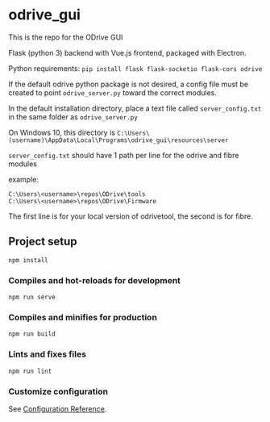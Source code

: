 # odrive_gui
This is the repo for the ODrive GUI

Flask (python 3) backend with Vue.js frontend, packaged with Electron.

Python requirements: `pip install flask flask-socketio flask-cors odrive`

If the default odrive python package is not desired, a config file must be created to point `odrive_server.py` toward the correct modules.

In the default installation directory, place a text file called `server_config.txt` in the same folder as `odrive_server.py`

On Windows 10, this directory is `C:\Users\(username)\AppData\Local\Programs\odrive_gui\resources\server`

`server_config.txt` should have 1 path per line for the odrive and fibre modules

example: 
```
C:\Users\<username>\repos\ODrive\tools
C:\Users\<username>\repos\ODrive\Firmware
```

The first line is for your local version of odrivetool, the second is for fibre.

## Project setup
```
npm install
```

### Compiles and hot-reloads for development
```
npm run serve
```

### Compiles and minifies for production
```
npm run build
```

### Lints and fixes files
```
npm run lint
```

### Customize configuration
See [Configuration Reference](https://cli.vuejs.org/config/).
